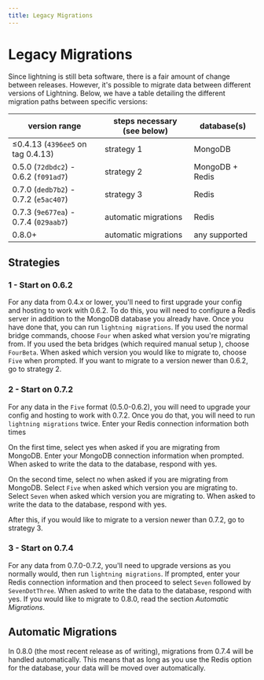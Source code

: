 ```yaml
---
title: Legacy Migrations
---
```


# Legacy Migrations

Since lightning is still beta software, there is a fair amount of change between
releases. However, it's possible to migrate data between different versions of
Lightning. Below, we have a table detailing the different migration paths
between specific versions:

| version range                         | steps necessary (see below) | database(s)     |
| ------------------------------------- | --------------------------- | --------------- |
| ≤0.4.13 (`4396ee5` on tag 0.4.13)     | strategy 1                  | MongoDB         |
| 0.5.0 (`72dbdc2`) - 0.6.2 (`f091ad7`) | strategy 2                  | MongoDB + Redis |
| 0.7.0 (`dedb7b2`) - 0.7.2 (`e5ac407`) | strategy 3                  | Redis           |
| 0.7.3 (`9e677ea`) - 0.7.4 (`029aab7`) | automatic migrations        | Redis           |
| 0.8.0+                                | automatic migrations        | any supported   |

## Strategies

### 1 - Start on 0.6.2

For any data from 0.4.x or lower, you'll need to first upgrade your config and
hosting to work with 0.6.2. To do this, you will need to configure a Redis
server in addition to the MongoDB database you already have. Once you have done
that, you can run `lightning migrations`. If you used the normal bridge
commands, choose `Four` when asked what version you're migrating from. If you
used the beta bridges (which required manual setup ), choose `FourBeta`. When
asked which version you would like to migrate to, choose `Five` when prompted.
If you want to migrate to a version newer than 0.6.2, go to strategy 2.

### 2 - Start on 0.7.2

For any data in the `Five` format (0.5.0-0.6.2), you will need to upgrade your
config and hosting to work with 0.7.2. Once you do that, you will need to run
`lightning migrations` twice. Enter your Redis connection information both times

On the first time, select yes when asked if you are migrating from MongoDB.
Enter your MongoDB connection information when prompted. When asked to write the
data to the database, respond with yes.

On the second time, select no when asked if you are migrating from MongoDB.
Select `Five` when asked which version you are migrating to. Select `Seven` when
asked which version you are migrating to. When asked to write the data to the
database, respond with yes.

After this, if you would like to migrate to a version newer than 0.7.2, go to
strategy 3.

### 3 - Start on 0.7.4

For any data from 0.7.0-0.7.2, you'll need to upgrade versions as you normally
would, then run `lightning migrations`. If prompted, enter your Redis connection
information and then proceed to select `Seven` followed by `SevenDotThree`. When
asked to write the data to the database, respond with yes. If you would like to
migrate to 0.8.0, read the section _Automatic Migrations_.

## Automatic Migrations

In 0.8.0 (the most recent release as of writing), migrations from 0.7.4 will be 
handled automatically. This means that as long as you use the Redis option for 
the database, your data will be moved over automatically.
